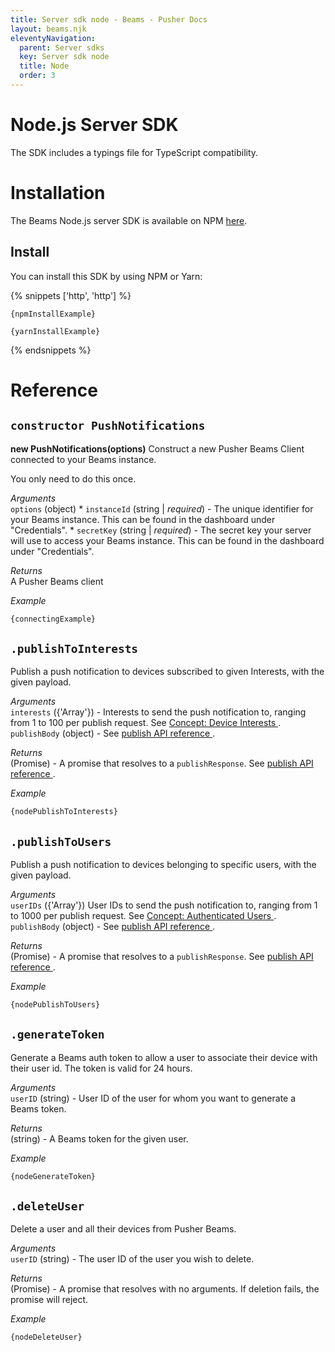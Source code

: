 ```yaml
---
title: Server sdk node - Beams - Pusher Docs
layout: beams.njk
eleventyNavigation: 
  parent: Server sdks
  key: Server sdk node
  title: Node
  order: 3
---
```

# Node.js Server SDK
 
The SDK includes a typings file for TypeScript compatibility.
 
# Installation
 
The Beams Node.js server SDK is available on NPM [here](https://www.npmjs.com/package/${SDK_NAME}). 
 
## Install
 
You can install this SDK by using NPM or Yarn:
 
{% snippets ['http', 'http'] %}
 
```http
{npmInstallExample}
```
 
```http
{yarnInstallExample}
```
 
{% endsnippets %}
 
# Reference
 
## `constructor PushNotifications`
 **new PushNotifications(options)** 
Construct a new Pusher Beams Client connected to your Beams instance. 
 
You only need to do this once.
 
*Arguments* <br /> `options` (object)  *  `instanceId` (string | *required*) - The unique identifier for your Beams instance. This can be found in the dashboard under "Credentials".  *  `secretKey` (string | *required*) - The secret key your server will use to access your Beams instance. This can be found in the dashboard under "Credentials".   
 
*Returns* <br />A Pusher Beams client 
 
*Example* 
```js
{connectingExample}
```
 
 
## `.publishToInterests`
 
Publish a push notification to devices subscribed to given Interests, with the given payload. 
 
*Arguments* <br /> `interests` ({'Array<string>'}) - Interests to send the push notification to, ranging from 1 to 100 per publish request. See [ Concept: Device Interests ](/docs/beams/concepts/device-interests) .<br /> `publishBody` (object) - See [ publish API reference ](/docs/beams/reference/publish-api#request-body) . 
 
*Returns* <br /> (Promise) - A promise that resolves to a `publishResponse`. See [ publish API reference ](/docs/beams/reference/publish-api#success-response-body) . 
 
*Example* 
```js
{nodePublishToInterests}
```
 
 
## `.publishToUsers`
 
Publish a push notification to devices belonging to specific users, with the given payload. 
 
*Arguments* <br /> `userIDs` ({'Array<string>'}) User IDs to send the push notification to, ranging from 1 to 1000 per publish request. See [ Concept: Authenticated Users ](/docs/beams/concepts/authenticated-users) .<br /> `publishBody` (object) - See [ publish API reference ](/docs/beams/reference/publish-api#request-body) . 
 
*Returns* <br /> (Promise) - A promise that resolves to a `publishResponse`. See [ publish API reference ](/docs/beams/reference/publish-api#success-response-body) . 
 
*Example* 
```js
{nodePublishToUsers}
```
 
 
## `.generateToken`
 
Generate a Beams auth token to allow a user to associate their device with their user id. The token is valid for 24 hours. 
 
*Arguments* <br /> `userID` (string) - User ID of the user for whom you want to generate a Beams token. <br /> 
 
*Returns* <br /> (string) - A Beams token for the given user. 
 
*Example* 
```js
{nodeGenerateToken}
```
 
 
## `.deleteUser`
 
Delete a user and all their devices from Pusher Beams.
 
*Arguments* <br /> `userID` (string) - The user ID of the user you wish to delete. 
 
*Returns* <br /> (Promise) - A promise that resolves with no arguments. If deletion fails, the promise will reject. 
 
*Example* 
```js
{nodeDeleteUser}
```
 

